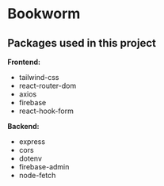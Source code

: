 # Bookworm

## Packages used in this project

**Frontend:**

- tailwind-css
- react-router-dom
- axios
- firebase
- react-hook-form

**Backend:**

- express
- cors
- dotenv
- firebase-admin
- node-fetch
